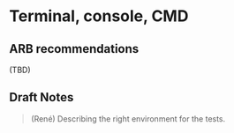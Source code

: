 # Terminal, console, CMD

## ARB recommendations

(TBD)

## Draft Notes

> (René) Describing the right environment for the tests.
